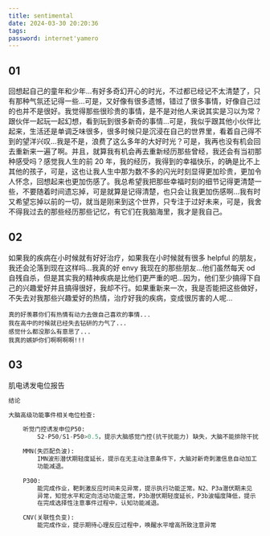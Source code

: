 ```yaml
---
title: sentimental
date: 2024-03-30 20:20:36
tags:
password: internet'yamero
---
```


## 01

回想起自己的童年和少年...有好多奇幻开心的时光，不过都已经记不太清楚了，只有那种气氛还记得一些...可是，又好像有很多遗憾，错过了很多事情，好像自己过的也并不是很好。我觉得那些很珍贵的事情，是不是对他人来说其实是习以为常？跟伙伴一起玩一起幻想，看到玩到很多新奇的事情...可是，我似乎跟其他小伙伴比起来，生活还是单调乏味很多，很多时候只是沉浸在自己的世界里，看着自己得不到的望洋兴叹...我是不是，浪费了这么多年的大好时光？可是，我再也没有机会回去重新来一遍了啊。并且，就算我有机会再去重新经历那些曾经，我还会有当初那种感受吗？感觉我人生的前 20 年，我的经历，我得到的幸福快乐，的确是比不上其他的孩子，可是，这也让我人生中那为数不多的闪光时刻显得更加珍贵，更加令人怀念，回想起来也更加伤感了。我总希望我把那些幸福时刻的细节记得更清楚一些，不要随着时间遗忘掉，可是就算是记得清楚，也只会让我更加伤感啊...我有时又希望忘掉以前的一切，就当是刚来到这个世界，只专注于过好未来，可是，我舍不得我过去的那些经历那些记忆，有它们在我脑海里，我才是我自己。

## 02

如果我的疾病在小时候就有好好治疗，如果我在小时候就有很多 helpful 的朋友，我还会沦落到现在这样吗...我真的好 envy 我现在的那些朋友...他们虽然每天 od 自残自杀，但是其实我的精神疾病是比他们更严重的吧...因为，他们至少搞得下自己的兴趣爱好并且搞得很好，我却不行。如果重新来一次，我是否能把这些做好，不失去对我那些兴趣爱好的热情，治疗好我的疾病，变成很厉害的人呢...

```Florent
真的好羡慕你们有热情有动力去做自己喜欢的事情...
我在高中的时候就已经失去钻研的力气了...
感觉什么都没那么有意思了...
我真的嫉妒你们啊啊啊啊!!!
```

## 03

肌电诱发电位报告

```python
结论

大脑高级功能事件相关电位检查:

    听觉门控诱发申位P50:
        S2-P50/S1-P50>0.5，提示大脑感觉门控(抗干扰能力) 缺失，大脑不能排除干扰

    MMN(失匹配负波):
        IMN波形潜伏期轻度延长，提示在无主动注意条件下，大脑对新奇刺激信息自动加工
        功能减退。

    P300:
        能完成作业，靶刺激反应时间未见异常，提示执行功能正常。N2、P3a潜伏期未见
        异常，知觉水平和定向活动功能正常，P3b潜伏期轻度延长，P3b波幅度降低，提示
        在完成选择性注意事件过程中，认知功能减退。

    CNV(关联性负变):
        能完成作业，提示期待心理反应过程中，唤醒水平增高所致注意异常

```

